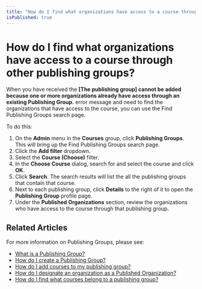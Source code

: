 ```yaml
---
title: "How do I find what organizations have access to a course through other publishing groups?"
isPublished: true
---
```


# How do I find what organizations have access to a course through other publishing groups?

When you have received the **[The publishing group] cannot be added because one or more organizations already have access through an existing Publishing Group.** error message and need to find the organizations that have access to the course, you can use the Find Publishing Groups search page. 

To do this: 
1. On the **Admin** menu in the **Courses** group, click **Publishing Groups**. This will bring up the Find Publishing Groups search page. 
1. Click the **Add filter** dropdown.
1. Select the **Course (Choose)** filter. 
1. In the **Choose Course** dialog, search for and select the course and click **OK**.
1. Click **Search**. The search results will list the all the publishing groups that contain that course. 
1. Next to each publishing group, click **Details** to the right of it to open the **Publishing Group** profile page. 
1. Under the **Published Organizations** section, review the organizations who have access to the course through that publishing group.

## Related Articles

For more information on Publishing Groups, please see:

- [What is a Publishing Group?](what-is-publishing-group.md)
- [How do I create a Publishing Group?](create-publishing-group.md)
- [How do I add courses to my publishing group?](add-courses-to-publishing-group.md)
- [How do I designate an organization as a Published Organization?](add-published-orgs-to-publishing-group.md)
- [How do I find what courses belong to a publishing group?](pg-add-org-error-resolution.md)
